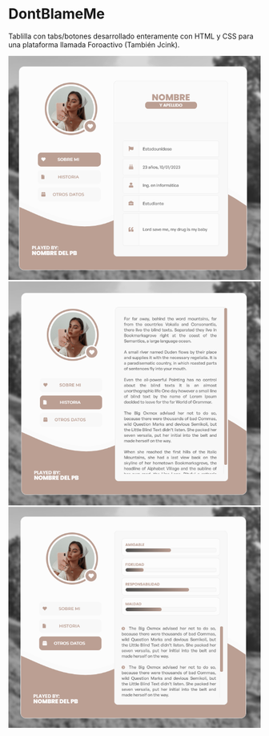 # DontBlameMe
Tablilla con tabs/botones desarrollado enteramente con HTML y CSS para una plataforma llamada Foroactivo (También Jcink).

<img src="https://github.com/BettyLeg/DontBlameMe/blob/fe3194bbacf3b5e81bdf0ddf6b1bede0a9413482/Captura%20de%20pantalla%202023-06-12%20152804.png"/>
<img src="https://github.com/BettyLeg/DontBlameMe/blob/fe3194bbacf3b5e81bdf0ddf6b1bede0a9413482/Captura%20de%20pantalla%202023-06-12%20152825.png"/>
<img src="https://github.com/BettyLeg/DontBlameMe/blob/fe3194bbacf3b5e81bdf0ddf6b1bede0a9413482/Captura%20de%20pantalla%202023-06-12%20152844.png"/>
